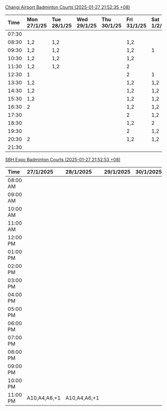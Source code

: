 [Changi Airport Badminton Courts (2025-01-27 21:52:35 +08)](https://www.carc.org.sg/FacilityBooking.aspx)

| Time   | Mon 27/1/25   | Tue 28/1/25   | Wed 29/1/25   | Thu 30/1/25   | Fri 31/1/25   | Sat 1/2/25   | Sun 2/2/25   |
|:-------|:--------------|:--------------|:--------------|:--------------|:--------------|:-------------|:-------------|
| 07:30  |               |               |               |               |               |              |              |
| 08:30  | 1,2           | 1,2           |               |               | 1,2           |              |              |
| 09:30  | 1,2           | 1,2           |               |               | 1,2           | 1            |              |
| 10:30  | 1,2           | 1,2           |               |               | 1,2           |              |              |
| 11:30  | 1,2           | 1,2           |               |               | 2             |              |              |
| 12:30  | 1             |               |               |               | 2             | 1            |              |
| 13:30  | 1,2           |               |               |               | 1,2           | 1,2          |              |
| 14:30  | 1,2           |               |               |               | 1,2           | 1,2          |              |
| 15:30  | 1,2           |               |               |               | 1,2           | 1,2          | 2            |
| 16:30  | 2             |               |               |               | 1,2           | 1,2          |              |
| 17:30  |               |               |               |               | 2             | 1,2          | 1            |
| 18:30  |               |               |               |               | 1,2           | 2            | 1,2          |
| 19:30  |               |               |               |               | 2             | 1,2          | 1,2          |
| 20:30  | 2             |               |               |               | 1,2           | 1,2          | 1,2          |
| 21:30  |               |               |               |               |               |              |              |

[SBH Expo Badminton Courts (2025-01-27 21:52:53 +08)](https://singaporebadmintonhall.getomnify.com/widgets/O3MRKGBH359GA55KHMG1RD)

| Time     | 27/1/2025    | 28/1/2025    | 29/1/2025   | 30/1/2025   | 31/1/2025       | 1/2/2025        | 2/2/2025        |
|:---------|:-------------|:-------------|:------------|:------------|:----------------|:----------------|:----------------|
| 08:00 AM |              |              |             |             |                 | B20,B21,B22,+13 | B20,B21,B22,+8  |
| 09:00 AM |              |              |             |             |                 | B18,B21,B22,+12 | B20,B21         |
| 10:00 AM |              |              |             |             |                 | B17,B19,B21,+14 | A2,B21          |
| 11:00 AM |              |              |             |             |                 | B17,B20,B21,+14 | A2              |
| 12:00 PM |              |              |             |             |                 | B19,B21,B22,+19 | B14,B19,B20,+11 |
| 01:00 PM |              |              |             |             |                 | B19,B21,B22,+18 | B18,B19,B22,+10 |
| 02:00 PM |              |              |             |             |                 | B18,B20,B22,+13 | A10,B17,B22,+6  |
| 03:00 PM |              |              |             |             |                 | B18,B19,B20,+10 | A4,B20,B22      |
| 04:00 PM |              |              |             |             | B13,B15,B21,+2  | A10,B11,B21,+7  | B12,B13,B15,+4  |
| 05:00 PM |              |              |             |             | B14,B15,B21,+5  | A7,B15,B21,+4   | A10,A7,B20,+3   |
| 06:00 PM |              |              |             |             | B20,B21,B22,+10 | B15,B21,B22,+3  | B18,B20,B21,+2  |
| 07:00 PM |              |              |             |             | B20,B21,B22,+12 | B15,B21,B22,+1  | B19,B20,B21,+3  |
| 08:00 PM |              |              |             |             | B16,B17,B22,+9  | B19,B21,B22,+11 | B14,B15,B16,+10 |
| 09:00 PM |              |              |             |             | B17,B18,B22,+11 | B20,B21,B22,+9  | B14,B15,B22,+11 |
| 10:00 PM |              |              |             |             |                 | B20,B21,B22,+15 | B20,B21,B22,+18 |
| 11:00 PM | A10,A4,A6,+1 | A10,A4,A6,+1 |             |             |                 | B20,B21,B22,+18 | B20,B21,B22,+18 |
